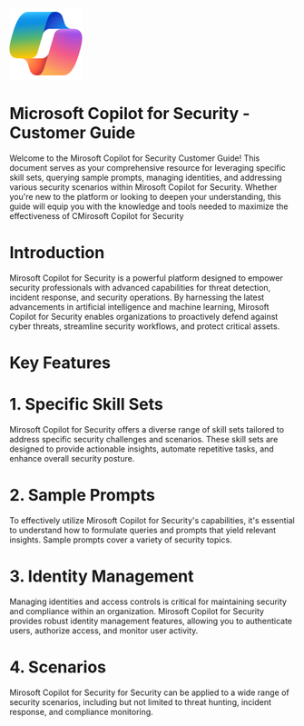 ![Security CoPilot Logo](https://github.com/Azure/Copilot-For-Security/blob/main/Images/ic_fluent_copilot_64_64%402x.png)
# Microsoft Copilot for Security - Customer Guide
Welcome to the Mirosoft Copilot for Security Customer Guide! This document serves as your comprehensive resource for leveraging specific skill sets, querying sample prompts, managing identities, and addressing various security scenarios within Mirosoft Copilot for Security. Whether you're new to the platform or looking to deepen your understanding, this guide will equip you with the knowledge and tools needed to maximize the effectiveness of CMirosoft Copilot for Security

# Introduction
Mirosoft Copilot for Security is a powerful platform designed to empower security professionals with advanced capabilities for threat detection, incident response, and security operations. By harnessing the latest advancements in artificial intelligence and machine learning, Mirosoft Copilot for Security enables organizations to proactively defend against cyber threats, streamline security workflows, and protect critical assets.

# Key Features
# 1. Specific Skill Sets
Mirosoft Copilot for Security offers a diverse range of skill sets tailored to address specific security challenges and scenarios. These skill sets are designed to provide actionable insights, automate repetitive tasks, and enhance overall security posture.

# 2.  Sample Prompts
To effectively utilize Mirosoft Copilot for Security's capabilities, it's essential to understand how to formulate queries and prompts that yield relevant insights. Sample prompts cover a variety of security topics.

# 3. Identity Management
Managing identities and access controls is critical for maintaining security and compliance within an organization. Mirosoft Copilot for Security provides robust identity management features, allowing you to authenticate users, authorize access, and monitor user activity.

# 4.  Scenarios
Mirosoft Copilot for Security for Security can be applied to a wide range of security scenarios, including but not limited to threat hunting, incident response, and compliance monitoring.
